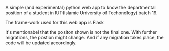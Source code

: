 A simple (and experimental) python web app to know the departmental position of a student in IUT(Islamic University of Techonology) batch 19.

The frame-work used for this web app is Flask

It's mentionabel that the positon shown is not the final one. With further migrations, the postion might change. And if any migration takes place, the code will be updated accordingly.
